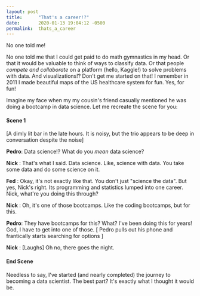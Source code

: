 ```yaml
---
layout: post
title:      "That's a career!?"
date:       2020-01-13 19:04:12 -0500
permalink:  thats_a_career
---
```


No one told me! 

No one told me that I could get paid to do math gymnastics in my head. Or that it would be valuable to think of ways to classify data. Or that people *compete and collaborate* on a platform (hello, Kaggle!) to solve problems with data. And visualizations!? Don't get me started on that! I remember in 2011 I made beautiful maps of the US healthcare system for fun. Yes, for fun!

Imagine my face when my my cousin's friend casually mentioned he was doing a bootcamp in data science. Let me recreate the scene for you:


#### Scene 1

[A dimly lit bar in the late hours. It is noisy, but the trio appears to be deep in conversation despite the noise]

**Pedro**: Data science!? What do you *mean* data science?

**Nick**   : That's what I said. Data science. Like, science with data. You take some data and do some science on it.

**Fed**     : Okay, it's not exactly like that. You don't just "science the data". But yes, Nick's right. Its programming and statistics lumped into one career. Nick, what're you doing this through?

**Nick**   : Oh, it's one of those bootcamps. Like the coding bootcamps, but for this.

**Pedro**: They have bootcamps for this? What? I've been doing this for years! God, I have to get into one of those.
[ Pedro pulls out his phone and frantically starts searching for options ]

**Nick**   : [Laughs] Oh no, there goes the night.

#### End Scene

Needless to say, I've started (and nearly completed) the journey to becoming a data scientist. The best part? It's exactly what I thought it would be.


